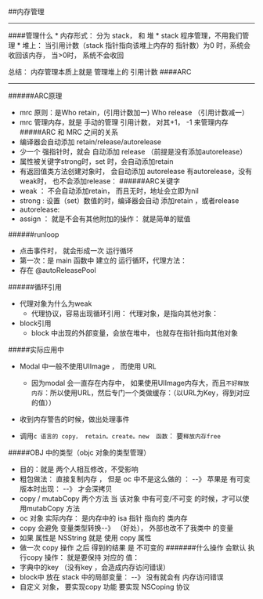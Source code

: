 ##内存管理
______
####管理什么
	* 内存形式： 分为 stack， 和 堆
		* stack 程序管理，不用我们管理
		* 堆上： 当引用计数（stack 指针指向该堆上内存的 指针数）为0 			时，系统会收回该内存， 当>0时， 系统不会收回
	
总结： 内存管理本质上就是 管理堆上的 引用计数
####ARC 
________
######ARC原理
* mrc 原则：是Who retain，(引用计数加一) Who release （引用计数减一）
* mrc 管理内存，就是 手动的管理 引用计数， 对其+1， -1  来管理内存
#####ARC 和 MRC 之间的关系
* 编译器会自动添加 retain/release/autorelease
* 少一个 强指针时，就会 自动添加 release  （前提是没有添加autorelease）
* 属性被关键字strong时，set 时，会自动添加retain
* 有返回值类方法创建对象时， 会自动添加 autorelease 有autorelease，没有weak时， 也不会添加release：
######ARC关键字
* weak ： 不会自动添加retain， 而且无时，地址会立即为nil
* strong :  设置（set）数值的时，编译器会自动 添加retain ，或者release 
* autorelease: 
* assign ： 就是不会有其他附加的操作： 就是简单的赋值


######runloop
* 点击事件时， 就会形成一次 运行循环
* 第一次：是 main 函数中 建立的 运行循环，代理方法：
* 存在 @autoReleasePool

######循环引用
* 代理对象为什么为weak 
   * 代理协议，容易出现循环引用： 代理对象，是指向其他对象：
* block引用
	* block 中出现的外部变量，会放在堆中， 也就存在指针指向其他对象


#####实际应用中
* Modal 中一般不使用UIImage ，  而使用 URL
	* 因为modal 会一直存在内存中， 如果使用UIImage内存大，而且`不好释放内存`：所以使用URL，然后专门一个类做缓存：（以URL为Key，得到对应的值））
	
* 收到内存警告的时候，做出处理事件
* 调用`c 语言的 copy， retain。create。new  函数`： 要`释放内存free`

#####OBJ 中的类型（objc 对象的类型管理）
* 目的：就是  两个人相互修改，不受影响
* 粗包做法： 直接复制内存 ， 但是 oc 中不是这么做的 ：
           --》 苹果是 有可变版本时出现： --》 才会深拷贝   
* copy / mutabCopy  两个方法   当 该对象 中有可变/不可变  的时候，才可以使用mutabCopy 方法
* oc 对象 实际内存： 是内存中的 isa  指针 指向的 类内存
* copy 会避免 变量类型转换--》       （好处）， 外部也改不了我类中 的变量
* 如果 属性是 NSString 就是 使用 copy 属性
* 做一次  copy  操作 之后 得到的结果 是  不可变的
#######什么操作 会默认 执行copy 操作：  就是要保持 对应的 值： 
*  字典中的key （没有key ，会造成内存访问错误）   
*   block中 放在 stack 中的局部变量： --》 没有就会有 内存访问错误
*  自定义 对象， 要实现copy 功能 要实现  NSCoping  协议





  